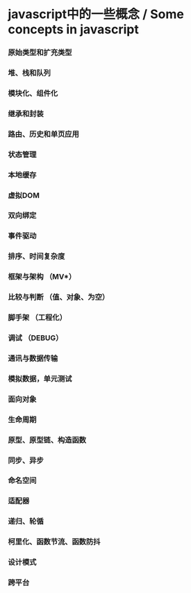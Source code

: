 
# javascript中的一些概念 / Some concepts in javascript

###  原始类型和扩充类型
###  堆、栈和队列
###  模块化、组件化
###  继承和封装
###  路由、历史和单页应用
###  状态管理
###  本地缓存
###  虚拟DOM
###  双向绑定
###  事件驱动
###  排序、时间复杂度
###  框架与架构 （MV*）
###  比较与判断 （值、对象、为空）
###  脚手架 （工程化）
###  调试 （DEBUG）
###  通讯与数据传输
###  模拟数据，单元测试
###  面向对象
###  生命周期
###  原型、原型链、构造函数
###  同步、异步
###  命名空间
###  适配器
###  递归、轮循
###  柯里化、函数节流、函数防抖
###  设计模式
###  跨平台




